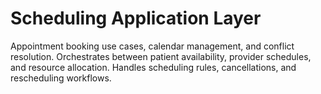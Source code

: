 # Scheduling Application Layer

Appointment booking use cases, calendar management, and conflict resolution.
Orchestrates between patient availability, provider schedules, and resource allocation.
Handles scheduling rules, cancellations, and rescheduling workflows.